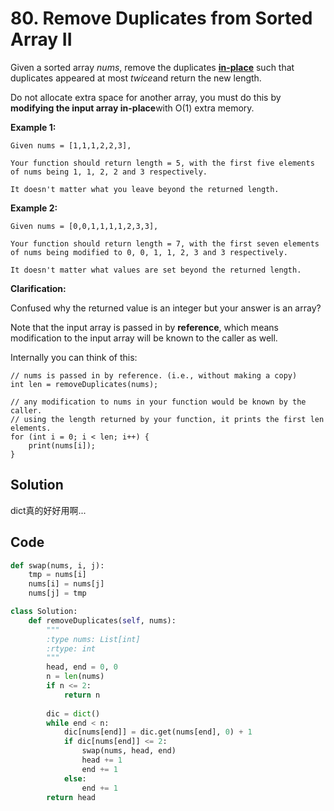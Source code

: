 # 80. Remove Duplicates from Sorted Array II

Given a sorted array *nums*, remove the duplicates [**in-place**](https://en.wikipedia.org/wiki/In-place_algorithm) such that duplicates appeared at most *twice*and return the new length.

Do not allocate extra space for another array, you must do this by **modifying the input array in-place**with O(1) extra memory.

**Example 1:**

```
Given nums = [1,1,1,2,2,3],

Your function should return length = 5, with the first five elements of nums being 1, 1, 2, 2 and 3 respectively.

It doesn't matter what you leave beyond the returned length.
```

**Example 2:**

```
Given nums = [0,0,1,1,1,1,2,3,3],

Your function should return length = 7, with the first seven elements of nums being modified to 0, 0, 1, 1, 2, 3 and 3 respectively.

It doesn't matter what values are set beyond the returned length.
```

**Clarification:**

Confused why the returned value is an integer but your answer is an array?

Note that the input array is passed in by **reference**, which means modification to the input array will be known to the caller as well.

Internally you can think of this:

```
// nums is passed in by reference. (i.e., without making a copy)
int len = removeDuplicates(nums);

// any modification to nums in your function would be known by the caller.
// using the length returned by your function, it prints the first len elements.
for (int i = 0; i < len; i++) {
    print(nums[i]);
}
```



## Solution

dict真的好好用啊...



## Code

```python
def swap(nums, i, j):
    tmp = nums[i]
    nums[i] = nums[j]
    nums[j] = tmp

class Solution:
    def removeDuplicates(self, nums):
        """
        :type nums: List[int]
        :rtype: int
        """
        head, end = 0, 0
        n = len(nums)
        if n <= 2:
            return n
        
        dic = dict()
        while end < n:
            dic[nums[end]] = dic.get(nums[end], 0) + 1
            if dic[nums[end]] <= 2:
                swap(nums, head, end)
                head += 1
                end += 1
            else:
                end += 1
        return head
```

